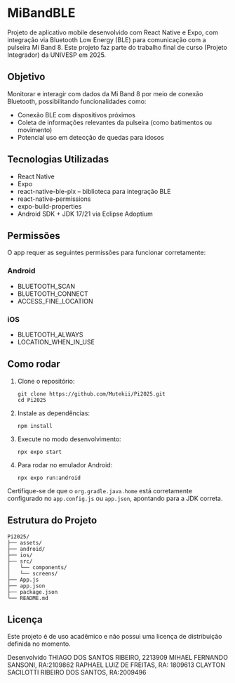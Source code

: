 
# MiBandBLE

Projeto de aplicativo mobile desenvolvido com React Native e Expo, com integração via Bluetooth Low Energy (BLE) para comunicação com a pulseira Mi Band 8. Este projeto faz parte do trabalho final de curso (Projeto Integrador) da UNIVESP em 2025.

## Objetivo

Monitorar e interagir com dados da Mi Band 8 por meio de conexão Bluetooth, possibilitando funcionalidades como:

- Conexão BLE com dispositivos próximos
- Coleta de informações relevantes da pulseira (como batimentos ou movimento)
- Potencial uso em detecção de quedas para idosos

## Tecnologias Utilizadas

- React Native
- Expo
- react-native-ble-plx – biblioteca para integração BLE
- react-native-permissions
- expo-build-properties
- Android SDK + JDK 17/21 via Eclipse Adoptium

## Permissões

O app requer as seguintes permissões para funcionar corretamente:

### Android

- BLUETOOTH_SCAN
- BLUETOOTH_CONNECT
- ACCESS_FINE_LOCATION

### iOS

- BLUETOOTH_ALWAYS
- LOCATION_WHEN_IN_USE

## Como rodar

1. Clone o repositório:
   ```
   git clone https://github.com/Mutekii/Pi2025.git
   cd Pi2025
   ```

2. Instale as dependências:
   ```
   npm install
   ```

3. Execute no modo desenvolvimento:
   ```
   npx expo start
   ```

4. Para rodar no emulador Android:
   ```
   npx expo run:android
   ```

Certifique-se de que o `org.gradle.java.home` está corretamente configurado no `app.config.js` ou `app.json`, apontando para a JDK correta.

## Estrutura do Projeto

```
Pi2025/
├── assets/
├── android/
├── ios/
├── src/
│   └── components/
│   └── screens/
├── App.js
├── app.json
├── package.json
└── README.md
```

## Licença

Este projeto é de uso acadêmico e não possui uma licença de distribuição definida no momento.

Desenvolvido 
THIAGO DOS SANTOS RIBEIRO, 2213909
MIHAEL FERNANDO SANSONI, RA:2109862
RAPHAEL LUIZ DE FREITAS, RA: 1809613
CLAYTON SACILOTTI RIBEIRO DOS SANTOS, RA:2009496 

